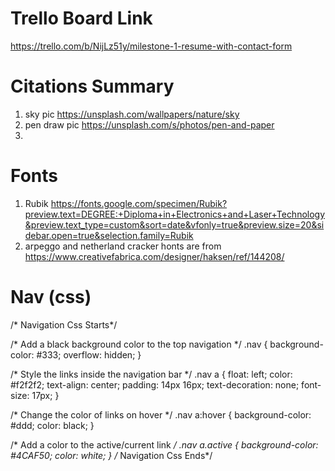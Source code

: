 # Trello Board Link
https://trello.com/b/NijLz51y/milestone-1-resume-with-contact-form

# Citations Summary
1) sky pic https://unsplash.com/wallpapers/nature/sky 
2) pen draw pic https://unsplash.com/s/photos/pen-and-paper
3) 

# Fonts
1) Rubik https://fonts.google.com/specimen/Rubik?preview.text=DEGREE:+Diploma+in+Electronics+and+Laser+Technology&preview.text_type=custom&sort=date&vfonly=true&preview.size=20&sidebar.open=true&selection.family=Rubik
2) arpeggo and netherland cracker honts are from https://www.creativefabrica.com/designer/haksen/ref/144208/

# Nav (css)
  /* Navigation Css Starts*/

  /* Add a black background color to the top navigation */
.nav {
    background-color: #333;
    overflow: hidden;
  }
  
  /* Style the links inside the navigation bar */
  .nav a {
    float: left;
    color: #f2f2f2;
    text-align: center;
    padding: 14px 16px;
    text-decoration: none;
    font-size: 17px;
  }
  
  /* Change the color of links on hover */
  .nav a:hover {
    background-color: #ddd;
    color: black;
  }
  
  /* Add a color to the active/current link */
  .nav a.active {
    background-color: #4CAF50;
    color: white;
  }
  /* Navigation Css Ends*/